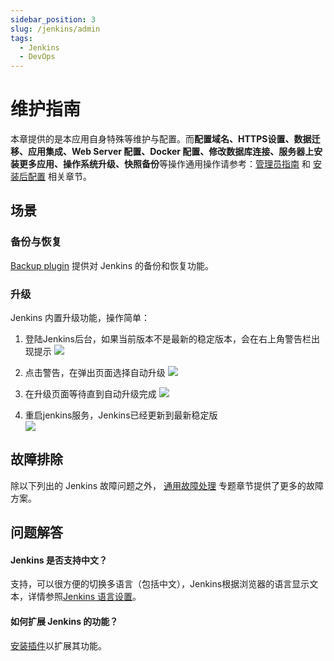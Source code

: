 ```yaml
---
sidebar_position: 3
slug: /jenkins/admin
tags:
  - Jenkins
  - DevOps
---
```


# 维护指南

本章提供的是本应用自身特殊等维护与配置。而**配置域名、HTTPS设置、数据迁移、应用集成、Web Server 配置、Docker 配置、修改数据库连接、服务器上安装更多应用、操作系统升级、快照备份**等操作通用操作请参考：[管理员指南](../administrator) 和 [安装后配置](../install/setup/) 相关章节。

## 场景

### 备份与恢复

[Backup plugin](https://plugins.jenkins.io/backup/) 提供对 Jenkins 的备份和恢复功能。  

### 升级

Jenkins 内置升级功能，操作简单：

1. 登陆Jenkins后台，如果当前版本不是最新的稳定版本，会在右上角警告栏出现提示
   ![](https://libs.websoft9.com/Websoft9/DocsPicture/zh/jenkins/jenkins-warning-websoft9.png)

2. 点击警告，在弹出页面选择自动升级
   ![](https://libs.websoft9.com/Websoft9/DocsPicture/zh/jenkins/jenkins-selectauto-websoft9.png)

3. 在升级页面等待直到自动升级完成
   ![](https://libs.websoft9.com/Websoft9/DocsPicture/zh/jenkins/jenkins-autoupdate-websoft9.png)

4. 重启jenkins服务，Jenkins已经更新到最新稳定版  
   ![](https://libs.websoft9.com/Websoft9/DocsPicture/zh/jenkins/jenkins-updatecok-websoft9.png)


## 故障排除

除以下列出的 Jenkins 故障问题之外， [通用故障处理](../troubleshooting) 专题章节提供了更多的故障方案。  

## 问题解答

#### Jenkins 是否支持中文？

支持，可以很方便的切换多语言（包括中文），Jenkins根据浏览器的语言显示文本，详情参照[Jenkins 语言设置](https://www.jenkins.io/doc/book/using/using-local-language/)。

#### 如何扩展 Jenkins 的功能？

[安装插件](../jenkins#installplugin)以扩展其功能。 
